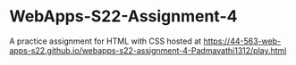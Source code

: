 # WebApps-S22-Assignment-4
A practice assignment for HTML with CSS
hosted at  https://44-563-web-apps-s22.github.io/webapps-s22-assignment-4-Padmavathi1312/play.html
